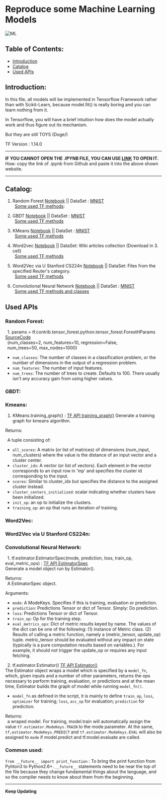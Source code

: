 # Reproduce some Machine Learning Models  
![ML](https://github.com/LiZongyue/Classic-Models-Reproduce-in-Tensorflow/blob/master/Deep_Learning/Seq2Seq/Images/1200px-Kernel_Machine.svg.png)  
## Table of Contents:  
- [Introduction](#introduction)  
- [Catalog](#catalog)
- [Used APIs](#used-apis)
## Introduction:

In this file, all models will be implemented in Tensorflow Framework rather than with Scikit-Learn, because model.fit() is really boring and you can learn nothing from it. 

In Tensorflow, you will have a brief intuition how does the model actually work and thus figure out its mechanism.

But they are still TOYS (Doge/)

TF Version : 1.14.0

----
__IF YOU CANNOT OPEN THE .IPYNB FILE, YOU CAN USE [LINK](https://nbviewer.jupyter.org/) TO OPEN IT.__  
 How: copy the link of .ipynb from Github and paste it into the above shown website.

----




## Catalog:  
1. Random Forest [Notebook](https://github.com/LiZongyue/Classic-Model-Reproduce/blob/master/Machine_Learning/RandomForrest.ipynb) || DataSet : [MNIST](https://en.wikipedia.org/wiki/MNIST_database)  
&ensp;[Some used TF methods](#random-forest):  

2. GBDT [Notebook](https://github.com/LiZongyue/Classic-Model-Reproduce/blob/master/Machine_Learning/GBDT.ipynb) || DataSet : [MNIST](https://en.wikipedia.org/wiki/MNIST_database)  
&ensp;[Some used TF methods](#gbdt)  
3. KMeans [Notebook](https://github.com/LiZongyue/Classic-Model-Reproduce/blob/master/Machine_Learning/K-Means.ipynb) || DataSet : [MNIST](https://en.wikipedia.org/wiki/MNIST_database)  
&ensp;[Some used TF methods](#kmeans)  
4. Word2vec [Notebook](https://github.com/LiZongyue/Classic-Model-Reproduce/blob/master/Machine_Learning/Word2vec.ipynb) || DataSet: Wiki articles collection (Download in 3. cell)  
&ensp;[Some used TF methods](#word2vec)  
5. Word2Vec via U Stanford CS224n [Notebook](https://github.com/LiZongyue/Classic-Model-Reproduce/blob/master/Machine_Learning/exploring_word_vectors.ipynb) || DataSet: Files from the specified Reuter's category.  
&ensp;[Some used TF methods](#word2vec-via-u-stanford-cs224n)  
6. Convolutional Neural Network [Notebook](https://github.com/LiZongyue/Classic-Models-Reproduce-in-Tensorflow/blob/master/Machine_Learning/CNN.ipynb) || DataSet : [MNIST](https://en.wikipedia.org/wiki/MNIST_database)  
&ensp;[Some used TF methods and classes](#convolutional-neural-network)  


## Used APIs  

### Random Forest:  
 &ensp;1. params = tf.contrib.tensor_forest.python.tensor_forest.ForestHParams [SourceCode](https://github.com/tensorflow/tensorflow/tree/r1.14/tensorflow/contrib/tensor_forest)    
 &ensp;(num_classes=2, num_features=10, regression=False,  
 &ensp;num_trees=50, max_nodes=1000)
 - `num_classes`: The number of classes in a classification problem, or the number of dimensions in the output of a regression problem.
 - `num_features`: The number of input features.
 - `num_trees`: The number of trees to create. Defaults to 100. There usually isn't any accuracy gain from using higher values.  
 
 ### GBDT:  
 
 ### Kmeans:  
 
1. KMeans.training_graph() : [TF API training_graph()](https://www.tensorflow.org/versions/r1.14/api_docs/python/tf/contrib/factorization/KMeans)
Generate a training graph for kmeans algorithm.  

Returns:  


 &ensp;A tuple consisting of:  
 - `all_scores`: A matrix (or list of matrices) of dimensions (num_input, num_clusters) where the value is the distance of an input vector and a cluster center.  
 - `cluster_idx`: A vector (or list of vectors). Each element in the vector corresponds to an input row in 'inp' and specifies the cluster id corresponding to the input.  
 - `scores`: Similar to cluster_idx but specifies the distance to the assigned cluster instead.  
 - `cluster_centers_initialized`: scalar indicating whether clusters have been initialized.  
 - `init_op`: an op to initialize the clusters.  
 - `training_op`: an op that runs an iteration of training.    
 ### Word2Vec:  
 
 ### Word2Vec via U Stanford CS224n:  
 
 ### Convolutional Neural Network:  
 
 &ensp;1. tf.estimator.EstimatorSpec(mode, prediction, loss, train_op, eval_metric_ops) : [TF API EstimatorSpec](https://www.tensorflow.org/api_docs/python/tf/estimator/EstimatorSpec?hl=fi)  
 Generate a model object run by Estimator().  
 
Returns:  
 &ensp;A EstimatorSpec object.  
 
 
 Arguments:  
 - `mode`: A ModeKeys. Specifies if this is training, evaluation or prediction.  
 - `prediction`:  Predictions Tensor or dict of Tensor. Simply: Do prediction.  
 - `loss`:  Predictions Tensor or dict of Tensor.  
 - `train_op`: Op for the training step.  
 - `eval_metrics_ops`: Dict of metric results keyed by name. The values of the dict can be one of the following: (1) instance of Metric class. (2) Results of calling a metric function, namely a (metric_tensor, update_op) tuple. metric_tensor should be evaluated without any impact on state (typically is a pure computation results based on variables.). For example, it should not trigger the update_op or requires any input fetching.  
 
 
&ensp;2. tf.estimator.Estimator()  [TF API Estimator()](https://www.tensorflow.org/api_docs/python/tf/estimator/Estimator)  
 The Estimator object wraps a model which is specified by a `model_fn`, which, given inputs and a number of other parameters, returns the ops necessary to perform training, evaluation, or predictions and at the mean time, Estimator builds the graph of model while running `model_fn()`.    
 - `model_fn` as defined in the script, it is mainly to define `train_op`, `loss`, `optimizer` for training; `loss`, `acc_op` for evaluation; `prediction` for prediction.   

Returns:  
 &ensp;a wraped model. For training, model.train will automatically assign the value `tf.estimator.ModeKeys.TRAIN` to the mode parameter. At the same, `tf,estimator.ModeKeys.PREDICT` and `tf.estimator.ModeKeys.EVAL` will also be assigned to `mode` if model.predict and tf.model.evaluate are called.  




### Common used:  
`from __future__ import print_function` : To bring the print function from Pyhton3 to Python2.6+. `__future__` statements need to be near the top of the file because they change fundamental things about the language, and so the compiler needs to know about them from the beginning. 


-----
__Keep Updating__
